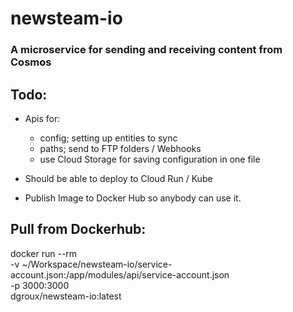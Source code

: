 # newsteam-io

### A microservice for sending and receiving content from Cosmos

## Todo:

-   Apis for:

    -   config; setting up entities to sync
    -   paths; send to FTP folders / Webhooks
    -   use Cloud Storage for saving configuration in one file

-   Should be able to deploy to Cloud Run / Kube
-   Publish Image to Docker Hub so anybody can use it.

## Pull from Dockerhub:

docker run --rm \
    -v ~/Workspace/newsteam-io/service-account.json:/app/modules/api/service-account.json \
    -p 3000:3000 \
    dgroux/newsteam-io:latest